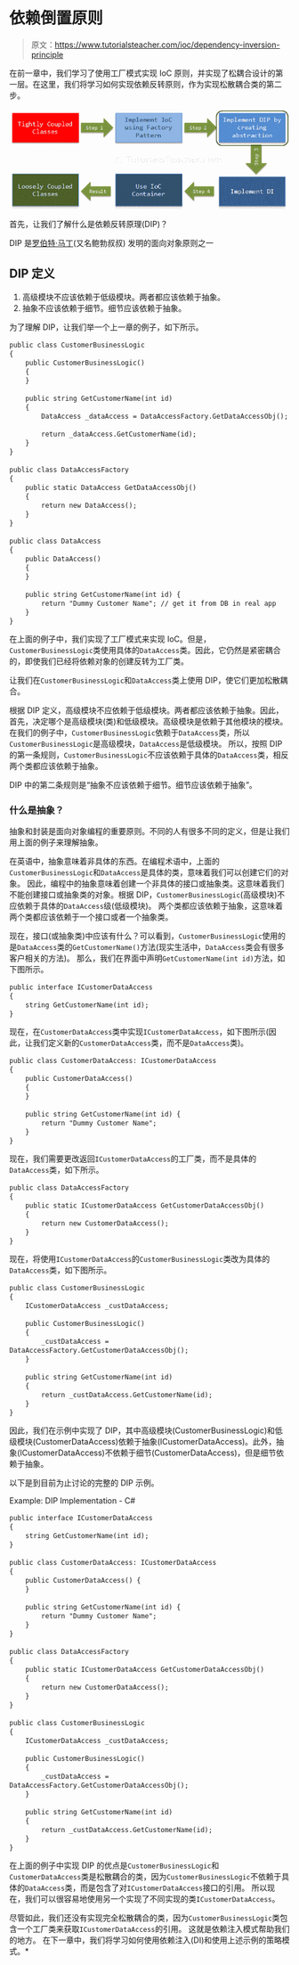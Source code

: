 # 依赖倒置原则

> 原文：<https://www.tutorialsteacher.com/ioc/dependency-inversion-principle>

在前一章中，我们学习了使用工厂模式实现 IoC 原则，并实现了松耦合设计的第一层。在这里，我们将学习如何实现依赖反转原则，作为实现松散耦合类的第二步。

[![](img/3549242c619ea74b358232ffeeaa2567.png)](../../Content/images/ioc/ioc-step2.png)

首先，让我们了解什么是依赖反转原理(DIP)？

DIP 是[罗伯特·马丁](https://en.wikipedia.org/wiki/Robert_Cecil_Martin)(又名鲍勃叔叔) 发明的面向对象原则之一

## DIP 定义

1.  高级模块不应该依赖于低级模块。两者都应该依赖于抽象。
2.  抽象不应该依赖于细节。细节应该依赖于抽象。

为了理解 DIP，让我们举一个上一章的例子，如下所示。

```
public class CustomerBusinessLogic
{
    public CustomerBusinessLogic()
    {
    }

    public string GetCustomerName(int id)
    {
        DataAccess _dataAccess = DataAccessFactory.GetDataAccessObj();

        return _dataAccess.GetCustomerName(id);
    }
}

public class DataAccessFactory
{
    public static DataAccess GetDataAccessObj() 
    {
        return new DataAccess();
    }
}

public class DataAccess
{
    public DataAccess()
    {
    }

    public string GetCustomerName(int id) {
        return "Dummy Customer Name"; // get it from DB in real app
    }
} 
```

在上面的例子中，我们实现了工厂模式来实现 IoC。但是，`CustomerBusinessLogic`类使用具体的`DataAccess`类。因此，它仍然是紧密耦合的，即使我们已经将依赖对象的创建反转为工厂类。

让我们在`CustomerBusinessLogic`和`DataAccess`类上使用 DIP，使它们更加松散耦合。

根据 DIP 定义，高级模块不应依赖于低级模块。两者都应该依赖于抽象。因此，首先，决定哪个是高级模块(类)和低级模块。高级模块是依赖于其他模块的模块。在我们的例子中，`CustomerBusinessLogic`依赖于`DataAccess`类，所以`CustomerBusinessLogic`是高级模块，`DataAccess`是低级模块。 所以，按照 DIP 的第一条规则，`CustomerBusinessLogic`不应该依赖于具体的`DataAccess`类，相反两个类都应该依赖于抽象。

DIP 中的第二条规则是“抽象不应该依赖于细节。细节应该依赖于抽象”。

### 什么是抽象？

抽象和封装是面向对象编程的重要原则。不同的人有很多不同的定义，但是让我们用上面的例子来理解抽象。

在英语中，抽象意味着非具体的东西。在编程术语中，上面的`CustomerBusinessLogic`和`DataAccess`是具体的类，意味着我们可以创建它们的对象。 因此，编程中的抽象意味着创建一个非具体的接口或抽象类。这意味着我们不能创建接口或抽象类的对象。根据 DIP，`CustomerBusinessLogic`(高级模块)不应依赖于具体的`DataAccess`级(低级模块)。 两个类都应该依赖于抽象，这意味着两个类都应该依赖于一个接口或者一个抽象类。

现在，接口(或抽象类)中应该有什么？可以看到，`CustomerBusinessLogic`使用的是`DataAccess`类的`GetCustomerName()`方法(现实生活中，`DataAccess`类会有很多客户相关的方法)。 那么，我们在界面中声明`GetCustomerName(int id)`方法，如下图所示。

```
public interface ICustomerDataAccess
{
    string GetCustomerName(int id);
} 
```

现在，在`CustomerDataAccess`类中实现`ICustomerDataAccess`，如下图所示(因此，让我们定义新的`CustomerDataAccess`类，而不是`DataAccess`类)。

```
public class CustomerDataAccess: ICustomerDataAccess
{
    public CustomerDataAccess()
    {
    }

    public string GetCustomerName(int id) {
        return "Dummy Customer Name";        
    }
} 
```

现在，我们需要更改返回`ICustomerDataAccess`的工厂类，而不是具体的`DataAccess`类，如下所示。

```
public class DataAccessFactory
{
    public static ICustomerDataAccess GetCustomerDataAccessObj() 
    {
        return new CustomerDataAccess();
    }
} 
```

现在，将使用`ICustomerDataAccess`的`CustomerBusinessLogic`类改为具体的`DataAccess`类，如下图所示。

```
public class CustomerBusinessLogic
{
    ICustomerDataAccess _custDataAccess;

    public CustomerBusinessLogic()
    {
        _custDataAccess = DataAccessFactory.GetCustomerDataAccessObj();
    }

    public string GetCustomerName(int id)
    {
        return _custDataAccess.GetCustomerName(id);
    }
} 
```

因此，我们在示例中实现了 DIP，其中高级模块(CustomerBusinessLogic)和低级模块(CustomerDataAccess)依赖于抽象(ICustomerDataAccess)。此外，抽象(ICustomerDataAccess)不依赖于细节(CustomerDataAccess)，但是细节依赖于抽象。

以下是到目前为止讨论的完整的 DIP 示例。

Example: DIP Implementation - C# 

```
public interface ICustomerDataAccess
{
    string GetCustomerName(int id);
}

public class CustomerDataAccess: ICustomerDataAccess
{
    public CustomerDataAccess() {
    }

    public string GetCustomerName(int id) {
        return "Dummy Customer Name";        
    }
}

public class DataAccessFactory
{
    public static ICustomerDataAccess GetCustomerDataAccessObj() 
    {
        return new CustomerDataAccess();
    }
}

public class CustomerBusinessLogic
{
    ICustomerDataAccess _custDataAccess;

    public CustomerBusinessLogic()
    {
        _custDataAccess = DataAccessFactory.GetCustomerDataAccessObj();
    }

    public string GetCustomerName(int id)
    {
        return _custDataAccess.GetCustomerName(id);
    }
} 
```

在上面的例子中实现 DIP 的优点是`CustomerBusinessLogic`和`CustomerDataAccess`类是松散耦合的类，因为`CustomerBusinessLogic`不依赖于具体的`DataAccess`类，而是包含了对`ICustomerDataAccess`接口的引用。 所以现在，我们可以很容易地使用另一个实现了不同实现的类`ICustomerDataAccess`。

尽管如此，我们还没有实现完全松散耦合的类，因为`CustomerBusinessLogic`类包含一个工厂类来获取`ICustomerDataAccess`的引用。 这就是依赖注入模式帮助我们的地方。 在下一章中，我们将学习如何使用依赖注入(DI)和使用上述示例的策略模式。*